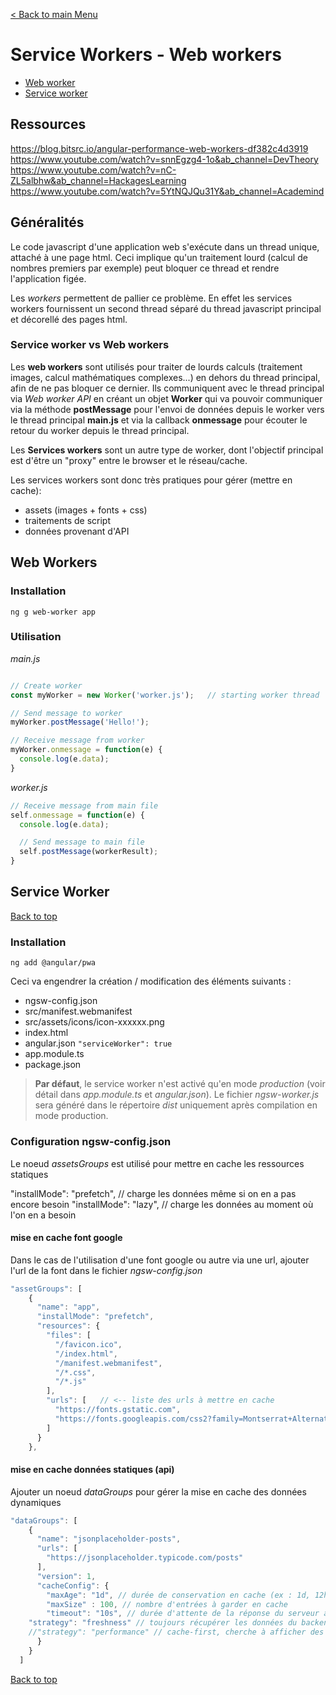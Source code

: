 [< Back to main Menu](https://github.com/gsoulie/angular-resources/blob/master/ng-sheet.md)    

# Service Workers - Web workers

* [Web worker](#web-worker)     
* [Service worker](#service-worker)      

## Ressources

https://blog.bitsrc.io/angular-performance-web-workers-df382c4d3919      
https://www.youtube.com/watch?v=snnEgzg4-1o&ab_channel=DevTheory     
https://www.youtube.com/watch?v=nC-ZL5albhw&ab_channel=HackagesLearning      
https://www.youtube.com/watch?v=5YtNQJQu31Y&ab_channel=Academind      

## Généralités

Le code javascript d'une application web s'exécute dans un thread unique, attaché à une page html. Ceci implique qu'un traitement lourd (calcul de nombres premiers par exemple)
peut  bloquer ce thread et rendre l'application figée.

Les *workers* permettent de pallier ce problème. En effet les services workers fournissent un second thread séparé du thread javascript principal et décorellé des pages html.

### Service worker vs Web workers

Les **web workers** sont utilisés pour traiter de lourds calculs (traitement images, calcul mathématiques complexes...) en dehors du thread principal, afin de ne pas bloquer ce dernier.
Ils communiquent avec le thread principal via *Web worker API* en créant un objet **Worker** qui va pouvoir communiquer via la méthode **postMessage** pour l'envoi de données
depuis le worker vers le thread principal **main.js** et via la callback **onmessage** pour écouter le retour du worker depuis le thread principal.

Les **Services workers** sont un autre type de worker, dont l'objectif principal est d'être un "proxy" entre le browser et le réseau/cache.

Les services workers sont donc très pratiques pour gérer (mettre en cache): 

* assets (images + fonts + css)     
* traitements de script     
* données provenant d'API      

## Web Workers

### Installation

````ng g web-worker app````

### Utilisation

*main.js*

````typescript

// Create worker
const myWorker = new Worker('worker.js');	// starting worker thread

// Send message to worker
myWorker.postMessage('Hello!');

// Receive message from worker
myWorker.onmessage = function(e) {
  console.log(e.data);
}
````

*worker.js*

````typescript
// Receive message from main file
self.onmessage = function(e) {
  console.log(e.data);

  // Send message to main file
  self.postMessage(workerResult);
}
````

## Service Worker
[Back to top](#service-workers---web-workers)    

### Installation

````ng add @angular/pwa````

Ceci va engendrer la création / modification des éléments suivants :
* ngsw-config.json      
* src/manifest.webmanifest      
* src/assets/icons/icon-xxxxxx.png       
* index.html      
* angular.json ````"serviceWorker": true````     
* app.module.ts    
* package.json     

> **Par défaut**, le service worker n'est activé qu'en mode *production* (voir détail dans *app.module.ts* et *angular.json*). 
Le fichier *ngsw-worker.js* sera généré dans le répertoire *dist* uniquement après compilation en mode production.

### Configuration ngsw-config.json

Le noeud *assetsGroups* est utilisé pour mettre en cache les ressources statiques

"installMode": "prefetch", // charge les données même si on en a pas encore besoin
"installMode": "lazy", // charge les données au moment où l'on en a besoin

#### mise en cache font google

Dans le cas de l'utilisation d'une font google ou autre via une url, ajouter l'url de la font dans le fichier *ngsw-config.json*

````typescript
"assetGroups": [
    {
      "name": "app",
      "installMode": "prefetch",
      "resources": {
        "files": [
          "/favicon.ico",
          "/index.html",
          "/manifest.webmanifest",
          "/*.css",
          "/*.js"
        ],
        "urls": [	// <-- liste des urls à mettre en cache
		  "https://fonts.gstatic.com",
          "https://fonts.googleapis.com/css2?family=Montserrat+Alternates:wght@300&family=Pacifico&display=swap"
        ]
      }
    },
````

#### mise en cache données statiques (api)

Ajouter un noeud *dataGroups* pour gérer la mise en cache des données dynamiques

````typescript
"dataGroups": [
    {
      "name": "jsonplaceholder-posts",
      "urls": [
        "https://jsonplaceholder.typicode.com/posts"
      ],
      "version": 1,
      "cacheConfig": {
        "maxAge": "1d", // durée de conservation en cache (ex : 1d, 12h, 50m...) voir documentation officielle pour les unités
        "maxSize" : 100, // nombre d'entrées à garder en cache
        "timeout": "10s", // durée d'attente de la réponse du serveur avant de basculer sur le chargement des données en cache
	"strategy": "freshness" // toujours récupérer les données du backend en premier et si on est offline chercher les données en cache
	//"strategy": "performance" // cache-first, cherche à afficher des données le plus vite possible. Prend en compte le maxAge
      }
    }
  ]
````

[Back to top](#service-workers---web-workers)    
